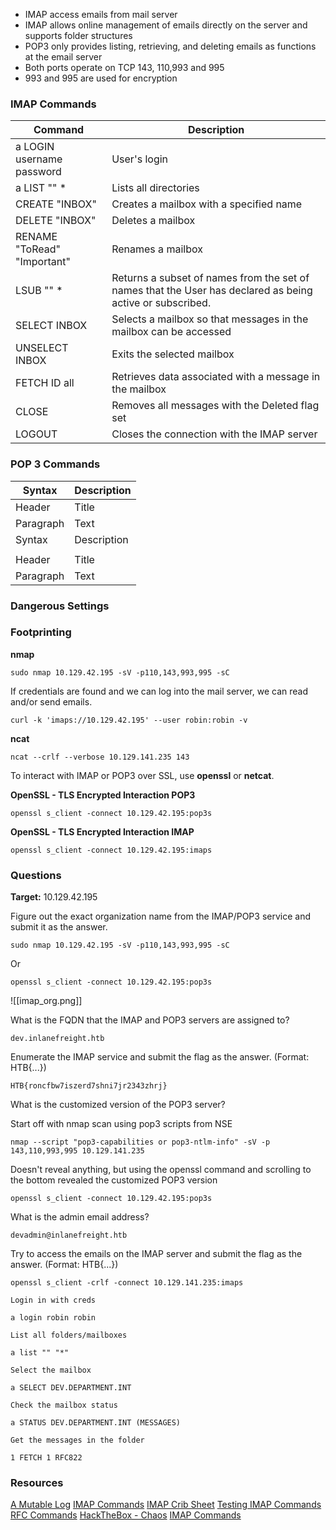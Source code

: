 
- IMAP access emails from mail server
- IMAP allows online management of emails directly on the server and supports folder structures
- POP3 only provides listing, retrieving, and deleting emails as functions at the email server
- Both ports operate on TCP 143, 110,993 and 995
- 993 and 995 are used for encryption

### IMAP Commands

| Command      | Description |
| ----------- | ----------- |
| a LOGIN username password      | User's login       |
| a LIST "" *   | Lists all directories        |
| CREATE "INBOX"    | Creates a mailbox with a specified name |
| DELETE "INBOX" | Deletes a mailbox |
| RENAME "ToRead" "Important"      | Renames a mailbox       |
| LSUB "" *   | Returns a subset of names from the set of names that the User has declared as being active or subscribed.        |
| SELECT INBOX      | Selects a mailbox so that messages in the mailbox can be accessed |
| UNSELECT INBOX | Exits the selected mailbox |
| FETCH ID all      | Retrieves data associated with a message in the mailbox      |
| CLOSE   | Removes all messages with the Deleted flag set        |
| LOGOUT      | Closes the connection with the IMAP server |

### POP 3 Commands

| Syntax      | Description |
| ----------- | ----------- |
| Header      | Title       |
| Paragraph   | Text        |
| Syntax      | Description |
|             |             |
| Header      | Title       |
| Paragraph   | Text        |

### Dangerous Settings

### Footprinting

**nmap**
```
sudo nmap 10.129.42.195 -sV -p110,143,993,995 -sC
```

If credentials are found and we can log into the mail server, we can read and/or send emails. 

```
curl -k 'imaps://10.129.42.195' --user robin:robin -v
```


**ncat**
```
ncat --crlf --verbose 10.129.141.235 143
```

To interact with IMAP or POP3 over SSL, use **openssl** or **netcat**.


**OpenSSL - TLS Encrypted Interaction POP3**
```
openssl s_client -connect 10.129.42.195:pop3s
```


**OpenSSL - TLS Encrypted Interaction IMAP**
```
openssl s_client -connect 10.129.42.195:imaps
```


### Questions
**Target:** 10.129.42.195

Figure out the exact organization name from the IMAP/POP3 service and submit it as the answer.
```
sudo nmap 10.129.42.195 -sV -p110,143,993,995 -sC
```

Or

```
openssl s_client -connect 10.129.42.195:pop3s
```

![[imap_org.png]]
 
 What is the FQDN that the IMAP and POP3 servers are assigned to?
```
dev.inlanefreight.htb
```

Enumerate the IMAP service and submit the flag as the answer. (Format: HTB{...})
```
HTB{roncfbw7iszerd7shni7jr2343zhrj}
```

What is the customized version of the POP3 server?

Start off with nmap scan using pop3 scripts from NSE
```
nmap --script "pop3-capabilities or pop3-ntlm-info" -sV -p 143,110,993,995 10.129.141.235
```

Doesn't reveal anything, but using the openssl command and scrolling to the bottom revealed the customized POP3 version

```
openssl s_client -connect 10.129.42.195:pop3s
```


What is the admin email address?
```
devadmin@inlanefreight.htb
```

Try to access the emails on the IMAP server and submit the flag as the answer. (Format: HTB{...})

```
openssl s_client -crlf -connect 10.129.141.235:imaps
```

	Login in with creds
```
a login robin robin
```

	List all folders/mailboxes
```
a list "" "*"
```

	Select the mailbox
```
a SELECT DEV.DEPARTMENT.INT
```

	Check the mailbox status
```
a STATUS DEV.DEPARTMENT.INT (MESSAGES)
```

	Get the messages in the folder
```
1 FETCH 1 RFC822
```

### Resources

[A Mutable Log](https://tewarid.github.io/2011/05/10/access-imap-server-from-the-command-line-using-openssl.html)
[IMAP Commands](https://www.atmail.com/blog/imap-commands/)
[IMAP Crib Sheet](https://donsutherland.org/crib/imap)
[Testing IMAP Commands](https://www.mailenable.com/kb/content/article.asp?ID=ME020711)
[RFC Commands](https://datatracker.ietf.org/doc/html/rfc2062)
[HackTheBox - Chaos](https://www.youtube.com/watch?v=no9UnySBQrU&t=770s&ab_channel=IppSec)
[IMAP Commands](https://www.atmail.com/blog/imap-101-manual-imap-sessions/)

